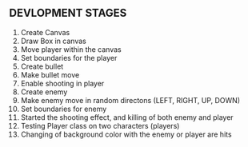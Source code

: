 ## DEVLOPMENT STAGES

1. Create Canvas
2. Draw Box in canvas
3. Move player within the canvas
4. Set boundaries for the player
5. Create bullet
6. Make bullet move
7. Enable shooting in player
8. Create enemy
9. Make enemy move in random directons (LEFT, RIGHT, UP, DOWN)
10. Set boundaries for enemy
11. Started the shooting effect, and killing of both enemy and player
12. Testing Player class on two characters (players)
13. Changing of background color with the enemy or player are hits
